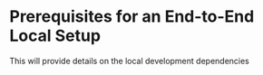 # Prerequisites for an End-to-End Local Setup

This will provide details on the local development dependencies